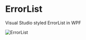 ErrorList
=========

Visual Studio styled ErrorList in WPF

![ErrorList](/https://github.com/Suplanus/ErrorList/blob/master/Screenshot.png)
